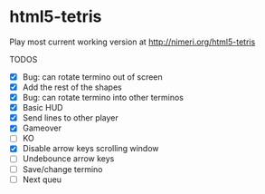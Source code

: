 html5-tetris
============

Play most current working version at http://nimeri.org/html5-tetris

TODOS
- [X] Bug: can rotate termino out of screen
- [X] Add the rest of the shapes
- [X] Bug: can rotate termino into other terminos
- [X] Basic HUD
- [X] Send lines to other player
- [X] Gameover
- [ ] KO
- [X] Disable arrow keys scrolling window
- [ ] Undebounce arrow keys
- [ ] Save/change termino
- [ ] Next queu
